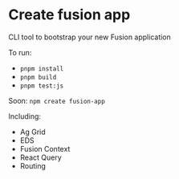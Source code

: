 # Create fusion app
CLI tool to bootstrap your new Fusion application

To run:
* `pnpm install`
* `pnpm build`
* `pnpm test:js`

Soon:  `npm create fusion-app`

Including:
* Ag Grid
* EDS
* Fusion Context
* React Query
* Routing